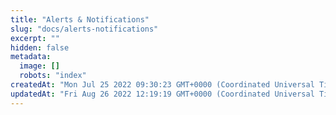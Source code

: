```yaml
---
title: "Alerts & Notifications"
slug: "docs/alerts-notifications"
excerpt: ""
hidden: false
metadata: 
  image: []
  robots: "index"
createdAt: "Mon Jul 25 2022 09:30:23 GMT+0000 (Coordinated Universal Time)"
updatedAt: "Fri Aug 26 2022 12:19:19 GMT+0000 (Coordinated Universal Time)"
---
```

